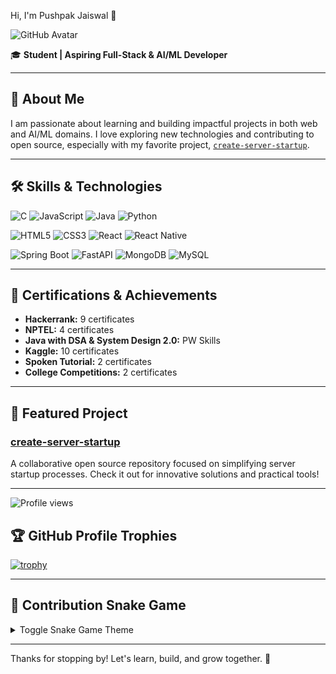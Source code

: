 Hi, I'm Pushpak Jaiswal 👋

![GitHub Avatar](https://avatars.githubusercontent.com/u/149317014?v=4)

🎓 **Student | Aspiring Full-Stack & AI/ML Developer**

---

## 🚀 About Me

I am passionate about learning and building impactful projects in both web and AI/ML domains. I love exploring new technologies and contributing to open source, especially with my favorite project, [`create-server-startup`](https://github.com/PUSHPAK-JAISWAL/create-server-startup).

---

## 🛠️ Skills & Technologies

<!-- Badges -->

![C](https://img.shields.io/badge/C-00599C?logo=c\&logoColor=white) ![JavaScript](https://img.shields.io/badge/JavaScript-F7DF1E?logo=javascript\&logoColor=black) ![Java](https://img.shields.io/badge/Java-ED8B00?logo=java\&logoColor=white) ![Python](https://img.shields.io/badge/Python-3776AB?logo=python\&logoColor=white)

![HTML5](https://img.shields.io/badge/HTML5-E34F26?logo=html5\&logoColor=white) ![CSS3](https://img.shields.io/badge/CSS3-1572B6?logo=css3\&logoColor=white) ![React](https://img.shields.io/badge/React-20232A?logo=react\&logoColor=61DAFB) ![React Native](https://img.shields.io/badge/React%20Native-20232A?logo=react\&logoColor=61DAFB)

![Spring Boot](https://img.shields.io/badge/Spring%20Boot-6DB33F?logo=spring\&logoColor=white) ![FastAPI](https://img.shields.io/badge/FastAPI-009688?logo=fastapi\&logoColor=white) ![MongoDB](https://img.shields.io/badge/MongoDB-47A248?logo=mongodb\&logoColor=white) ![MySQL](https://img.shields.io/badge/MySQL-4479A1?logo=mysql\&logoColor=white)

---

## 🌟 Certifications & Achievements

* **Hackerrank:** 9 certificates
* **NPTEL:** 4 certificates
* **Java with DSA & System Design 2.0:** PW Skills
* **Kaggle:** 10 certificates
* **Spoken Tutorial:** 2 certificates
* **College Competitions:** 2 certificates

---

## 📂 Featured Project

### [create-server-startup](https://github.com/PUSHPAK-JAISWAL/create-server-startup)

A collaborative open source repository focused on simplifying server startup processes. Check it out for innovative solutions and practical tools!

---
![Profile views](https://komarev.com/ghpvc/?username=PUSHPAK-JAISWAL&label=Profile%20views&color=0e75b6&style=flat)

## 🏆 GitHub Profile Trophies

[![trophy](https://github-profile-trophy.vercel.app/api/?username=PUSHPAK-JAISWAL\&theme=gruvbox)](https://github.com/ryo-ma/github-profile-trophy)

---

## 🐍 Contribution Snake Game

<details>
  <summary>Toggle Snake Game Theme</summary>

**Dark Theme**

![GitHub Contribution Snake dark](./dist/github-contribution-grid-snake-dark.svg)

**Light Theme**

![GitHub Contribution Snake light](./dist/github-contribution-grid-snake.svg)

</details>

---

Thanks for stopping by! Let's learn, build, and grow together. 🚀
